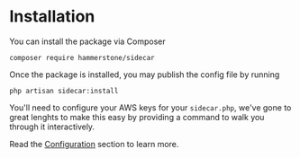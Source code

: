 
# Installation

You can install the package via Composer
```text
composer require hammerstone/sidecar
```

Once the package is installed, you may publish the config file by running 
```text
php artisan sidecar:install
```

You'll need to configure your AWS keys for your `sidecar.php`, we've gone to great lenghts to make this easy by providing a command to walk you through it interactively.

Read the [Configuration](configuration) section to learn more.
